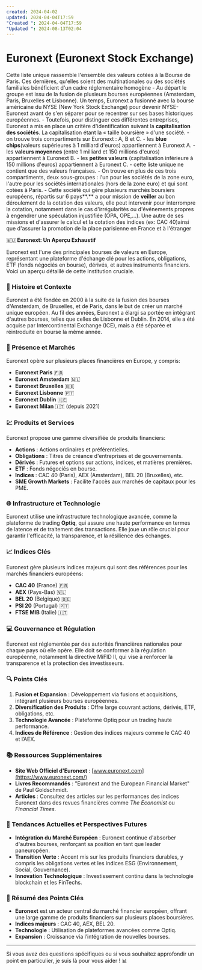 ```yaml
---
created: 2024-04-02
updated: 2024-04-04T17:59
"Created ": 2024-04-04T17:59
"Updated ": 2024-08-13T02:04
---
```

  # Euronext (Euronext Stock Exchange)


 Cette liste unique rassemble l'ensemble des valeurs cotées à la Bourse de Paris. Ces dernières, qu'elles soient des multinationales ou des sociétés familiales bénéficient d'un cadre réglementaire homogène
    - Au départ le groupe est issu de la fusion de plusieurs bourses européennes (Amsterdam, Paris, Bruxelles et Lisbonne). Un temps, Euronext a fusionné avec la bourse américaine du NYSE (New York Stock Exchange) pour devenir NYSE-Euronext avant de s'en séparer pour se recentrer sur ses bases historiques européennes.
    - Toutefois, pour distinguer ces différentes entreprises, Euronext a mis en place un critère d'identification suivant la **capitalisation des sociétés**. La capitalisation étant la « taille boursière » d'une société.
    - on trouve trois compartiments sur Euronext : A, B et C.
    - les **blue chips**(valeurs supérieures à 1 milliard d'euros) appartiennent à Euronext A.
    - les **valeurs moyennes** (entre 1 milliard et 150 millions d'euros) appartiennent à Euronext B.
    - les **petites valeurs** (capitalisation inférieure à 150 millions d'euros) appartiennent à Euronext C.
    - cette liste unique ne contient que des valeurs françaises.
    - On trouve en plus de ces trois compartiments, deux sous-groupes : l'un pour les sociétés de la zone euro, l'autre pour les sociétés internationales (hors de la zone euro) et qui sont cotées à Paris.
    - Cette société qui gère plusieurs marchés boursiers européens, répartis sur 6 pays**.** a pour mission de **veiller** au bon déroulement de la cotation des valeurs, elle peut intervenir pour interrompre la cotation, notamment dans le cas d'irrégularités ou d'événements propres à engendrer une spéculation injustifiée (OPA, OPE,...). Une autre de ses missions et d'assurer le calcul et la cotation des indices (ex: CAC 40)ainsi que d'assurer la promotion de la place parisienne en France et à l'étranger

🇪🇺 **Euronext: Un Aperçu Exhaustif**

Euronext est l'une des principales bourses de valeurs en Europe, représentant une plateforme d'échange clé pour les actions, obligations, ETF (fonds négociés en bourse), dérivés, et autres instruments financiers. Voici un aperçu détaillé de cette institution cruciale.

### **📜 Histoire et Contexte**
Euronext a été fondée en 2000 à la suite de la fusion des bourses d'Amsterdam, de Bruxelles, et de Paris, dans le but de créer un marché unique européen. Au fil des années, Euronext a élargi sa portée en intégrant d'autres bourses, telles que celles de Lisbonne et Dublin. En 2014, elle a été acquise par Intercontinental Exchange (ICE), mais a été séparée et réintroduite en bourse la même année.

### **🏢 Présence et Marchés**
Euronext opère sur plusieurs places financières en Europe, y compris:
- **Euronext Paris** 🇫🇷
- **Euronext Amsterdam** 🇳🇱
- **Euronext Bruxelles** 🇧🇪
- **Euronext Lisbonne** 🇵🇹
- **Euronext Dublin** 🇮🇪
- **Euronext Milan** 🇮🇹 (depuis 2021)

### **💹 Produits et Services**
Euronext propose une gamme diversifiée de produits financiers:
- **Actions** : Actions ordinaires et préférentielles.
- **Obligations** : Titres de créance d'entreprises et de gouvernements.
- **Dérivés** : Futures et options sur actions, indices, et matières premières.
- **ETF** : Fonds négociés en bourse.
- **Indices** : CAC 40 (Paris), AEX (Amsterdam), BEL 20 (Bruxelles), etc.
- **SME Growth Markets** : Facilite l'accès aux marchés de capitaux pour les PME.

### **🌐 Infrastructure et Technologie**
Euronext utilise une infrastructure technologique avancée, comme la plateforme de trading **Optiq**, qui assure une haute performance en termes de latence et de traitement des transactions. Elle joue un rôle crucial pour garantir l'efficacité, la transparence, et la résilience des échanges.

### **📈 Indices Clés**
Euronext gère plusieurs indices majeurs qui sont des références pour les marchés financiers européens:
- **CAC 40** (France) 🇫🇷
- **AEX** (Pays-Bas) 🇳🇱
- **BEL 20** (Belgique) 🇧🇪
- **PSI 20** (Portugal) 🇵🇹
- **FTSE MIB** (Italie) 🇮🇹

### **💻 Gouvernance et Régulation**
Euronext est réglementée par des autorités financières nationales pour chaque pays où elle opère. Elle doit se conformer à la régulation européenne, notamment la directive MiFID II, qui vise à renforcer la transparence et la protection des investisseurs.

### **🔍 Points Clés**
1. **Fusion et Expansion** : Développement via fusions et acquisitions, intégrant plusieurs bourses européennes.
2. **Diversification des Produits** : Offre large couvrant actions, dérivés, ETF, obligations, etc.
3. **Technologie Avancée** : Plateforme Optiq pour un trading haute performance.
4. **Indices de Référence** : Gestion des indices majeurs comme le CAC 40 et l’AEX.

### **📚 Ressources Supplémentaires**
- **Site Web Officiel d'Euronext** : [www.euronext.com](https://www.euronext.com/)
- **Livres Recommandés** : "Euronext and the European Financial Market" de Paul Goldschmidt.
- **Articles** : Consultez des articles sur les performances des indices Euronext dans des revues financières comme *The Economist* ou *Financial Times*.

### **📅 Tendances Actuelles et Perspectives Futures**
- **Intégration du Marché Européen** : Euronext continue d'absorber d'autres bourses, renforçant sa position en tant que leader paneuropéen.
- **Transition Verte** : Accent mis sur les produits financiers durables, y compris les obligations vertes et les indices ESG (Environnement, Social, Gouvernance).
- **Innovation Technologique** : Investissement continu dans la technologie blockchain et les FinTechs.

### **🔄 Résumé des Points Clés**
- **Euronext** est un acteur central du marché financier européen, offrant une large gamme de produits financiers sur plusieurs places boursières.
- **Indices majeurs** : CAC 40, AEX, BEL 20.
- **Technologie** : Utilisation de plateformes avancées comme Optiq.
- **Expansion** : Croissance via l’intégration de nouvelles bourses.

---

Si vous avez des questions spécifiques ou si vous souhaitez approfondir un point en particulier, je suis là pour vous aider ! 📊